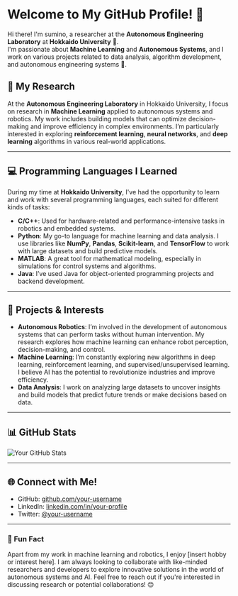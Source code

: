 # Welcome to My GitHub Profile! 👋

Hi there! I'm sumino, a researcher at the **Autonomous Engineering Laboratory** at **Hokkaido University** 🏫.  
I'm passionate about **Machine Learning** and **Autonomous Systems**, and I work on various projects related to data analysis, algorithm development, and autonomous engineering systems 🤖.

## 🚀 My Research

At the **Autonomous Engineering Laboratory** in Hokkaido University, I focus on research in **Machine Learning** applied to autonomous systems and robotics. My work includes building models that can optimize decision-making and improve efficiency in complex environments. I’m particularly interested in exploring **reinforcement learning**, **neural networks**, and **deep learning** algorithms in various real-world applications.

---

## 💻 Programming Languages I Learned

During my time at **Hokkaido University**, I've had the opportunity to learn and work with several programming languages, each suited for different kinds of tasks:

- **C/C++**: Used for hardware-related and performance-intensive tasks in robotics and embedded systems.
- **Python**: My go-to language for machine learning and data analysis. I use libraries like **NumPy**, **Pandas**, **Scikit-learn**, and **TensorFlow** to work with large datasets and build predictive models.
- **MATLAB**: A great tool for mathematical modeling, especially in simulations for control systems and algorithms.
- **Java**: I’ve used Java for object-oriented programming projects and backend development.

---

## 🔧 Projects & Interests

- **Autonomous Robotics**: I’m involved in the development of autonomous systems that can perform tasks without human intervention. My research explores how machine learning can enhance robot perception, decision-making, and control.
- **Machine Learning**: I’m constantly exploring new algorithms in deep learning, reinforcement learning, and supervised/unsupervised learning. I believe AI has the potential to revolutionize industries and improve efficiency.
- **Data Analysis**: I work on analyzing large datasets to uncover insights and build models that predict future trends or make decisions based on data.

---

## 📊 GitHub Stats

![Your GitHub Stats](https://github-readme-stats.vercel.app/api?username=your-username&show_icons=true&hide_title=true&count_private=true&hide=prs)

---

## 🌐 Connect with Me!

- GitHub: [github.com/your-username](https://github.com/your-username)
- LinkedIn: [linkedin.com/in/your-profile](https://linkedin.com/in/your-profile)
- Twitter: [@your-username](https://twitter.com/your-username)

---

### 📝 Fun Fact

Apart from my work in machine learning and robotics, I enjoy [insert hobby or interest here]. I am always looking to collaborate with like-minded researchers and developers to explore innovative solutions in the world of autonomous systems and AI. Feel free to reach out if you're interested in discussing research or potential collaborations! 😊
